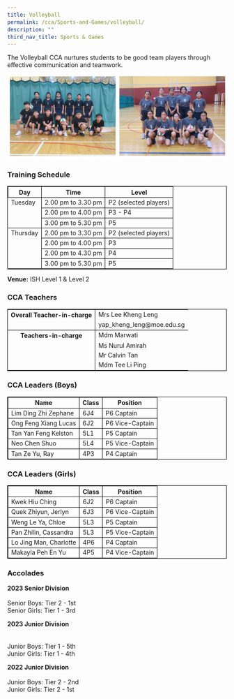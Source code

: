 ```yaml
---
title: Volleyball
permalink: /cca/Sports-and-Games/volleyball/
description: ""
third_nav_title: Sports & Games
---
```

The Volleyball CCA nurtures students to be good team players through effective communication and teamwork.

![](/images/volley.jpg)

### Training Schedule

<table style="border-collapse: collapse; border: 1px solid black;">
  <thead>
    <tr>
      <th style="border: 1px solid black;">Day</th>
      <th style="border: 1px solid black;">Time</th>
      <th style="border: 1px solid black;">Level</th>
    </tr>
  </thead>
  <tbody>
    <tr>
      <td style="border: none;border-right: 1px solid black">Tuesday</td>
      <td style="border: 1px solid black;">2.00 pm to 3.30 pm</td>
      			<td style="border: 1px solid black;">P2 (selected players)</td>
    </tr>
    <tr> 
<td style="border: none;border-right: 1px solid black"></td> <td style="border: 1px solid black;">2.00 pm to 4.00 pm</td>
      <td style="border: 1px solid black;">P3 - P4</td>
    </tr>
    <tr>
			<td style="border: none;border-right: 1px solid black"></td> <td style="border: 1px solid black;">3.00 pm to 5.30 pm</td>
      <td style="border: 1px solid black;">P5</td>
			</tr>
    <tr>
      <td style="border: none; border-top: 1px solid black; border-right: 1px solid black">Thursday</td>
      <td style="border: 1px solid black;">2.00 pm to 3.30 pm</td>
      			<td style="border: 1px solid black;">P2 (selected players)</td>
    </tr>
    <tr> 
<td style="border: none"></td> 
			<td style="border: 1px solid black;">2.00 pm to 4.00 pm</td>
      <td style="border: 1px solid black;">P3</td>
    </tr>
    <tr><td style="border:none"></td> <td style="border: 1px solid black;">2.00 pm to 4.30 pm</td>
      <td style="border: 1px solid black;">P4</td>
    </tr>
    <tr>
			<td style="border: none;border-right: 1px solid black"></td> <td style="border: 1px solid black;">3.00 pm to 5.30 pm</td>
      <td style="border: 1px solid black;">P5</td>
    </tr>
    <tr>
			 </tr></tbody>
</table>

**Venue:**
 ISH Level 1 &amp; Level 2



### CCA Teachers

<table style="border-collapse: collapse; border: 1px solid black;">
  <tbody>
    <tr>
      <th style="border: none; border-right: 1px solid black">Overall Teacher-in-charge
      </th><td style="border: none;"> Mrs Lee Kheng Leng </td>
		 </tr>
    <tr>
      <td style="border-bottom: 1px solid black; border-right: 1px solid black"></td>
      <td style="border-bottom: 1px solid black;">yap_kheng_leng@moe.edu.sg  </td>
    </tr>
    <tr>
      <th style="border: none; border-right: 1px solid black">Teachers-in-charge
      </th><td style="border: none;"> Mdm Marwati </td>
    </tr>
    <tr>
      <td style="border: none;border-right: 1px solid black"></td>
      <td style="border: none;">Ms Nurul Amirah   </td>
    </tr>
    <tr> <td style="border: none;border-right: 1px solid black"></td>
      <td style="border: none;"> Mr Calvin Tan  </td>
    </tr>
		<tr> <td style="border: none;border-right: 1px solid black"></td>
      <td style="border: none;">  Mdm Tee Li Ping </td>
    </tr>
			  </tbody>
</table>


	
### CCA Leaders (Boys)

<table style="border-collapse: collapse; border: 1px solid black;">
  <thead>
    <tr>
      <th style="border: 1px solid black;">Name</th>
      <th style="border: 1px solid black;">Class</th>
      <th style="border: 1px solid black;">Position</th>
    </tr>
  </thead>
  <tbody>
    <tr>
      <td style="border: 1px solid black;">Lim Ding Zhi Zephane</td>
      <td style="border: 1px solid black;">6J4</td>
      <td style="border: 1px solid black;">P6 Captain</td>
    </tr>
    <tr>
      <td style="border: 1px solid black;">Ong Feng Xiang Lucas</td>
      <td style="border: 1px solid black;">6J2</td>
      <td style="border: 1px solid black;">P6 Vice-Captain</td>
    </tr>
		<tr>
      <td style="border: 1px solid black;">Tan Yan Feng Kelston</td>
      <td style="border: 1px solid black;">5L1</td>
      <td style="border: 1px solid black;">P5 Captain</td>
    </tr>
    <tr>
      <td style="border: 1px solid black;">Neo Chen Shuo</td>
      <td style="border: 1px solid black;">5L4</td>
      <td style="border: 1px solid black;">P5 Vice-Captain</td>
    </tr>
			<tr>
      <td style="border: 1px solid black;">Tan Ze Yu, Ray</td>
      <td style="border: 1px solid black;">4P3</td>
      <td style="border: 1px solid black;">P4 Captain</td>
    </tr>
  </tbody>
</table>

### CCA Leaders (Girls)

<table style="border-collapse: collapse; border: 1px solid black;">
  <thead>
    <tr>
      <th style="border: 1px solid black;">Name</th>
      <th style="border: 1px solid black;">Class</th>
      <th style="border: 1px solid black;">Position</th>
    </tr>
  </thead>
  <tbody>
    <tr>
      <td style="border: 1px solid black;">Kwek Hiu Ching</td>
      <td style="border: 1px solid black;">6J2</td>
      <td style="border: 1px solid black;">P6 Captain</td>
    </tr>
    <tr>
      <td style="border: 1px solid black;">Quek Zhiyun, Jerlyn</td>
      <td style="border: 1px solid black;">6J3</td>
      <td style="border: 1px solid black;">P6 Vice-Captain</td>
    </tr>
		<tr>
      <td style="border: 1px solid black;">Weng Le Ya, Chloe</td>
      <td style="border: 1px solid black;">5L3</td>
      <td style="border: 1px solid black;">P5 Captain</td>
    </tr>
    <tr>
      <td style="border: 1px solid black;">Pan Zhilin, Cassandra</td>
      <td style="border: 1px solid black;">5L3</td>
      <td style="border: 1px solid black;">P5 Vice-Captain</td>
    </tr>
			<tr>
      <td style="border: 1px solid black;">Lo Jing Man, Charlotte</td>
      <td style="border: 1px solid black;">4P6</td>
      <td style="border: 1px solid black;">P4 Captain</td>
    </tr>
		<tr>
      <td style="border: 1px solid black;">Makayla Peh En Yu</td>
      <td style="border: 1px solid black;">4P5</td>
      <td style="border: 1px solid black;">P4 Vice-Captain</td>
    </tr>
  </tbody>
</table>

### Accolades
**2023 Senior Division**
<br><br>
Senior Boys:
Tier 2 - 1st <br>
Senior Girls:
Tier 1 - 3rd

**2023 Junior Division**	
<br><br>
Junior Boys:
Tier 1 - 5th<br>
Junior Girls:
Tier 1 - 4th

**2022 Junior Division**	<br><br>
Junior Boys:
Tier 2 - 2nd
<br>
Junior Girls:
Tier 2 - 1st